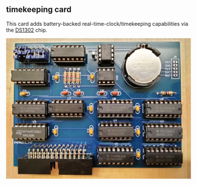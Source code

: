 ## timekeeping card

This card adds battery-backed real-time-clock/timekeeping capabilities via the [DS1302](doc/DS1302.pdf) chip.

![Timekeeping card](clock.jpg)
